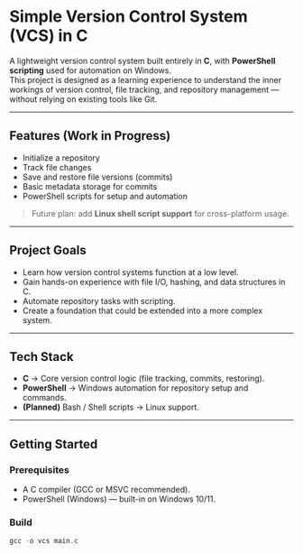 # Simple Version Control System (VCS) in C

A lightweight version control system built entirely in **C**, with **PowerShell scripting** used for automation on Windows.  
This project is designed as a learning experience to understand the inner workings of version control, file tracking, and repository management — without relying on existing tools like Git.

---

## Features (Work in Progress)
- Initialize a repository  
- Track file changes  
- Save and restore file versions (commits)  
- Basic metadata storage for commits  
- PowerShell scripts for setup and automation  

> Future plan: add **Linux shell script support** for cross-platform usage.

---

## Project Goals
- Learn how version control systems function at a low level.  
- Gain hands-on experience with file I/O, hashing, and data structures in C.  
- Automate repository tasks with scripting.  
- Create a foundation that could be extended into a more complex system.  

---

## Tech Stack
- **C** → Core version control logic (file tracking, commits, restoring).  
- **PowerShell** → Windows automation for repository setup and commands.  
- **(Planned)** Bash / Shell scripts → Linux support.  

---

## Getting Started

### Prerequisites
- A C compiler (GCC or MSVC recommended).  
- PowerShell (Windows) — built-in on Windows 10/11.  

### Build
```powershell
gcc -o vcs main.c

